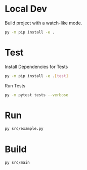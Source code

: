 
# Local Dev
Build project with a watch-like mode.

```bash
py -m pip install -e .
```
# Test
Install Dependencies for Tests
```bash
py -m pip install -e .[test]
```
Run Tests
```bash
py -m pytest tests --verbose
```
# Run
```bash
py src/example.py
```

# Build
```bash
py src/main
```